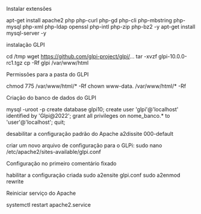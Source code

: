 Instalar extensões 

apt-get install apache2 php php-curl php-gd php-cli php-mbstring php-mysql php-xml php-ldap openssl php-intl php-zip php-bz2 -y 
apt-get install mysql-server -y 

instalação GLPI

cd /tmp
wget https://github.com/glpi-project/glpi/...
tar -xvzf glpi-10.0.0-rc1.tgz
cp -Rf glpi /var/www/html

Permissões para a pasta do GLPI

chmod 775 /var/www/html/* -Rf
chown www-data. /var/www/html/* -Rf

Criação do banco de dados do GLPI

mysql -uroot -p
create database glpi10;
create user 'glpi'@'localhost' identified by 'Glpi@2022';
grant all privileges on nome_banco.* to 'user'@'localhost';
quit;

desabilitar a configuração padrão do Apache
a2dissite 000-default

criar um novo arquivo de configuração para o GLPi:
sudo nano /etc/apache2/sites-available/glpi.conf

Configuração  no primeiro comentário fixado

habilitar a configuração criada
sudo a2ensite glpi.conf
sudo a2enmod rewrite

Reiniciar serviço do Apache

systemctl restart apache2.service
